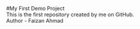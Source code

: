 #My First Demo Project
<br>
This is the first repository created by me on GitHub.
<br>
Author - Faizan Ahmad
